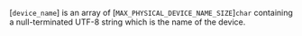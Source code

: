 [`device_name`] is an array of [`MAX_PHYSICAL_DEVICE_NAME_SIZE`]`char` containing a null-terminated UTF-8 string which is the name of
the device.